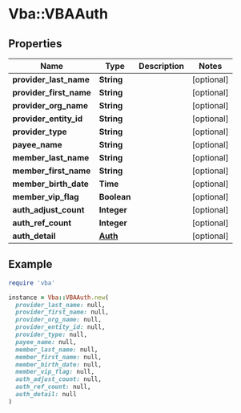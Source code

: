 # Vba::VBAAuth

## Properties

| Name | Type | Description | Notes |
| ---- | ---- | ----------- | ----- |
| **provider_last_name** | **String** |  | [optional] |
| **provider_first_name** | **String** |  | [optional] |
| **provider_org_name** | **String** |  | [optional] |
| **provider_entity_id** | **String** |  | [optional] |
| **provider_type** | **String** |  | [optional] |
| **payee_name** | **String** |  | [optional] |
| **member_last_name** | **String** |  | [optional] |
| **member_first_name** | **String** |  | [optional] |
| **member_birth_date** | **Time** |  | [optional] |
| **member_vip_flag** | **Boolean** |  | [optional] |
| **auth_adjust_count** | **Integer** |  | [optional] |
| **auth_ref_count** | **Integer** |  | [optional] |
| **auth_detail** | [**Auth**](Auth.md) |  | [optional] |

## Example

```ruby
require 'vba'

instance = Vba::VBAAuth.new(
  provider_last_name: null,
  provider_first_name: null,
  provider_org_name: null,
  provider_entity_id: null,
  provider_type: null,
  payee_name: null,
  member_last_name: null,
  member_first_name: null,
  member_birth_date: null,
  member_vip_flag: null,
  auth_adjust_count: null,
  auth_ref_count: null,
  auth_detail: null
)
```

